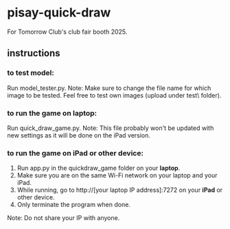 # pisay-quick-draw
For Tomorrow Club's club fair booth 2025.

## instructions
### to test model:
Run model_tester.py. 
Note: Make sure to change the file name for which image to be tested. Feel free to test own images (upload under test\ folder).

### to run the game on laptop:
Run quick_draw_game.py. 
Note: This file probably won't be updated with new settings as it will be done on the iPad version.

### to run the game on iPad or other device:
1. Run app.py in the quickdraw_game folder on your **laptop**.
2. Make sure you are on the same Wi-Fi network on your laptop and your iPad.
3. While running, go to http://[your laptop IP address]:7272 on your **iPad** or other device.
4. Only terminate the program when done.

Note: Do not share your IP with anyone.
